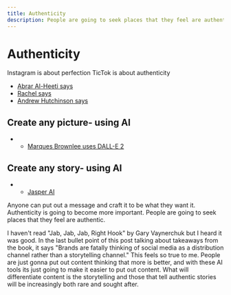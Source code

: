 ```yaml
---
title: Authenticity
description: People are going to seek places that they feel are authentic.
---
```



# Authenticity


Instagram is about perfection
TicTok is about authenticity
- [Abrar Al-Heeti says](https://rachelpedersen.com/forget-perfection-tiktok-is-about-authenticity/)
- [Rachel says](https://www.cnet.com/culture/move-over-instagram-influencers-the-magic-of-tiktok-is-authenticity/)
- [Andrew Hutchinson says](https://www.socialmediatoday.com/news/tiktok-shares-new-insights-into-why-people-use-the-app-and-how-it-celebrat/608617/)

##  Create any picture- using AI
- - [Marques Brownlee uses DALL-E 2](https://www.youtube.com/watch?v=yCBEumeXY4A)
## Create any story- using AI
- - [Jasper AI](https://www.jasper.ai/)

Anyone can put out a message and craft it to be what they want it.
Authenticity is going to become more important. People are going to seek places that they feel are authentic.


I haven't read "Jab, Jab, Jab, Right Hook" by  Gary Vaynerchuk but I heard it was good. In the last bullet point of this post talking about takeaways from the book, it says "Brands are fatally thinking of social media as a distribution channel rather than a storytelling channel." This feels so true to me. People are just gonna put out content thinking that more is better, and with these AI tools its just going to make it easier to put out content. What will differentiate content is the storytelling and those that tell authentic stories will be increasingly both rare and sought after.
